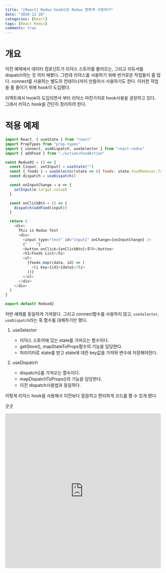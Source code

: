 ```yaml
---
title: "[React] Redux hook으로 Redux 편하게 사용하기"
date: "2020-12-20"
categories: [React]
tags: [React Redux]
comments: true
---
```


# 개요

이전 예제에서 데이터 컴포넌트가 리덕스 스토어를 불러오는, 그리고 리듀서를 dispatch하는 것 까지 해봤다. 그런데 리덕스를 사용하기 위해 번거로운 작업들이 좀 많다. connect를 사용하는 별도의 컨테이너까지 만들어서 사용하기도 한다. 이러한 작업을 좀 줄이기 위해 hook이 도입됐다.

리액트에서 hook이 도입되면서 부터 리덕스 마찬가지로 hook사용을 권장하고 있다. 그래서 리덕스 hook을 간단히 정리하려 한다.

# 적용 예제

```js
import React, { useState } from "react"
import PropTypes from "prop-types"
import { connect, useDispatch, useSelector } from "react-redux"
import { addFood } from "./action/FoodAction"

const Redux02 = () => {
  const [input, setInput] = useState("")
  const { foods } = useSelector(state => ({ foods: state.foodReducer.foods }))
  const dispatch = useDispatch()

  const onInputChange = e => {
    setInput(e.target.value)
  }

  const onClickBtn = () => {
    dispatch(addFood(input))
  }

  return (
    <div>
      This is Redux Test
      <div>
        <input type="text" id="input1" onChange={onInputChange} />
        {"    "}
        <button onClick={onClickBtn}>추가</button>
        <h1>Foods List</h1>
        <ul>
          {foods.map((data, id) => (
            <li key={id}>{data}</li>
          ))}
        </ul>
      </div>
    </div>
  )
}

export default Redux02
```

저번 예제를 동일하게 가져왔다. 그리고 connect함수를 사용하지 않고, `useSelector`, `useDispatch`라는 훅 함수를 대체하기만 했다.

1. useSelector

   - 리덕스 스토어에 있는 state를 가져오는 함수이다.
   - getStore(), mapStateToProps함수의 기능을 담당한다.
   - 파라미터로 state를 받고 state에 대한 key값을 가져와 변수에 저장해야한다.

2. useDispatch
   - dispatch()를 가져오는 함수이다.
   - mapDispatchToProps()의 기능을 담당한다.
   - 이전 dispatch사용법과 동일하다.

이렇게 리덕스 hook을 사용해서 이전보다 깔끔하고 편리하게 코드를 짤 수 있게 됐다.

굿굿

<iframe src="https://codesandbox.io/embed/festive-hooks-su4hv?fontsize=14&hidenavigation=1&theme=dark"
     style="width:100%; height:500px; border:0; border-radius: 4px; overflow:hidden;"
     title="festive-hooks-su4hv"
     allow="accelerometer; ambient-light-sensor; camera; encrypted-media; geolocation; gyroscope; hid; microphone; midi; payment; usb; vr; xr-spatial-tracking"
     sandbox="allow-forms allow-modals allow-popups allow-presentation allow-same-origin allow-scripts"
   ></iframe>
